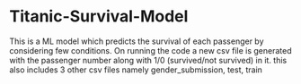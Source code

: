 # Titanic-Survival-Model
This is a ML model which predicts the survival of each passenger by considering few conditions. On running the code a new  csv file is generated with the passenger number along with 1/0 (survived/not survived) in it.
this also includes 3 other csv files namely gender_submission, test, train 
